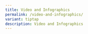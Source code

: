 ```yaml
---
title: Video and Infographics
permalink: /video-and-infographics/
variant: tiptap
description: Video and Infographics
---
```

